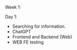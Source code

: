 Week 1:

Day 1:

 - Searching for information.
 - ChatGPT
 - Frontend and Backend (Web)
 - WEB FE testing


